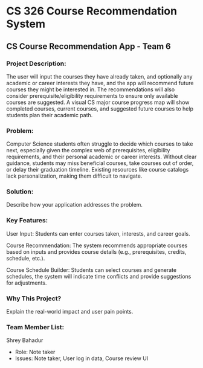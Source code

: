 # CS 326 Course Recommendation System

## CS Course Recommendation App - Team 6

### Project Description:
The user will input the courses they have already taken, and optionally any academic or career interests they have, and the app will recommend future courses they might be interested in.
The recommendations will also consider prerequisite/eligibility requirements to ensure only available courses are suggested.
A visual CS major course progress map will show completed courses, current courses, and suggested future courses to help students plan their academic path.
 
### Problem: 
Computer Science students often struggle to decide which courses to take next, especially given the complex web of prerequisites, eligibility requirements, and their personal academic or career interests.
Without clear guidance, students may miss beneficial courses, take courses out of order, or delay their graduation timeline. Existing resources like course catalogs lack personalization, making them difficult to navigate.


### Solution: 
Describe how your application addresses the problem.

### Key Features: 
User Input:
Students can enter courses taken, interests, and career goals.

Course Recommendation:
The system recommends appropriate courses based on inputs and provides course details (e.g., prerequisites, credits, schedule, etc.).

Course Schedule Builder:
Students can select courses and generate schedules, the system will indicate time conflicts and provide suggestions for adjustments.

### Why This Project? 
Explain the real-world impact and user pain points.

### Team Member List:
Shrey Bahadur
- Role: Note taker
- Issues: Note taker, User log in data, Course review UI